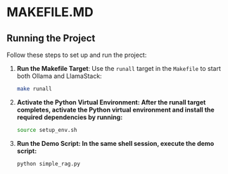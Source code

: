 # MAKEFILE.MD

## Running the Project

Follow these steps to set up and run the project:

1. **Run the Makefile Target**:
   Use the `runall` target in the `Makefile` to start both Ollama and LlamaStack:
   ```bash
   make runall
2. **Activate the Python Virtual Environment: After the runall target completes, activate the Python virtual environment and install the required dependencies by running:**
    ```bash
    source setup_env.sh
3. **Run the Demo Script: In the same shell session, execute the demo script:**
    ```bash
    python simple_rag.py
